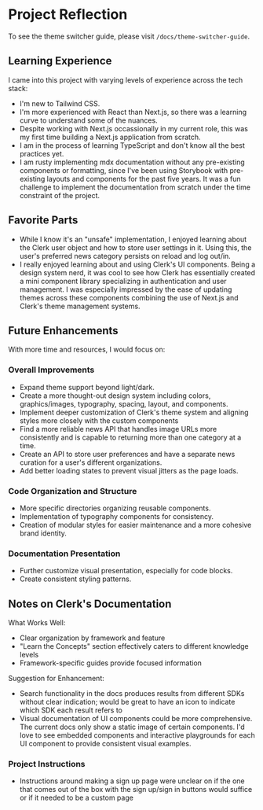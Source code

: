 # Project Reflection
To see the theme switcher guide, please visit `/docs/theme-switcher-guide`.

## Learning Experience

I came into this project with varying levels of experience across the tech stack:
- I'm new to Tailwind CSS.
- I'm more experienced with React than Next.js, so there was a learning curve to understand some of the nuances.
- Despite working with Next.js occassionally in my current role, this was my first time building a Next.js application from scratch.
- I am in the process of learning TypeScript and don't know all the best practices yet.
- I am rusty implementing mdx documentation without any pre-existing components or formatting, since I've been using Storybook with pre-existing layouts and components for the past five years. It was a fun challenge to implement the documentation from scratch under the time constraint of the project.

## Favorite Parts
- While I know it's an "unsafe" implementation, I enjoyed learning about the Clerk user object and how to store user settings in it. Using this, the user's preferred news category persists on reload and log out/in.
- I really enjoyed learning about and using Clerk's UI components. Being a design system nerd, it was cool to see how Clerk has essentially created a mini component library specializing in authentication and user management. I was especially impressed by the ease of updating themes across these components combining the use of Next.js and Clerk's theme management systems.


## Future Enhancements

With more time and resources, I would focus on:

### Overall Improvements
- Expand theme support beyond light/dark.
- Create a more thought-out design system including colors, graphics/images, typography, spacing, layout, and components.
- Implement deeper customization of Clerk's theme system and aligning styles more closely with the custom components
- Find a more reliable news API that handles image URLs more consistently and is capable to returning more than one category at a time.
- Create an API to store user preferences and have a separate news curation for a user's different organizations.
- Add better loading states to prevent visual jitters as the page loads.

### Code Organization and Structure
- More specific directories organizing reusable components.
- Implementation of typography components for consistency.
- Creation of modular styles for easier maintenance and a more cohesive brand identity.

### Documentation Presentation
- Further customize visual presentation, especially for code blocks.
- Create consistent styling patterns.

## Notes on Clerk's Documentation

What Works Well:
- Clear organization by framework and feature
- "Learn the Concepts" section effectively caters to different knowledge levels
- Framework-specific guides provide focused information

Suggestion for Enhancement:
- Search functionality in the docs produces results from different SDKs without clear indication; would be great to have an icon to indicate which SDK each result refers to
- Visual documentation of UI components could be more comprehensive. The current docs only show a static image of certain components. I'd love to see embedded components and interactive playgrounds for each UI component to provide consistent visual examples.

### Project Instructions
- Instructions around making a sign up page were unclear on if the one that comes out of the box with the sign up/sign in buttons would suffice or if it needed to be a custom page